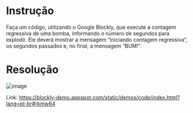 # Instrução

Faça um código, utilizando o Google Blockly, que execute a contagem regressiva de uma bomba, informando o número de segundos para explodir. Ele deverá mostrar a mensagem “iniciando contagem regressiva”, os segundos passados e, no final, a mensagem “BUM!”.

# Resolução

![image](https://github.com/rogerdox/fap_softex/assets/116037752/c9b0924c-c0f3-495b-99ba-a4d81c8e79e0)

Link:
https://blockly-demo.appspot.com/static/demos/code/index.html?lang=pt-br#rkmw64
